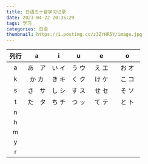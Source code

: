 ```yaml
---
title: 日语五十音学习记录
date: 2023-04-22 20:35:29
tags: 学习
categories: 日语
thumbnail: https://i.postimg.cc/z3ZrHR5Y/image.jpg
---
```

| 列行        | a | i | u | e | o |
| :---: | :------: | :------: | :------: | :------:  | :------: |
|a|  あ　ア |  い  イ  |   う  ウ  |  え  エ　 |  お  オ　 |
|k|  か  カ |  き  キ  |   く  ク  |  け  ケ　 |  こ  コ　 |
|s|  さ　サ |  し  シ  |   す  ス  |  せ  セ　 |  そ  ソ　 |
|t|  た　タ |  ち  チ  |   つ  ッ  |  て  テ　 |  と  ト   |
|n|
|h|
|m|
|y|
|r|

